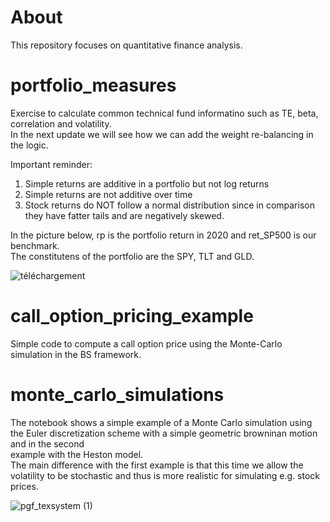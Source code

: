 # About
This repository focuses on quantitative finance analysis.

# portfolio_measures
Exercise to calculate common technical fund informatino such as TE, beta, correlation and volatility.   
In the next update we will see how we can add the weight re-balancing in the logic.

Important reminder:
  1) Simple returns are additive in a portfolio but not log returns
  2) Simple returns are not additive over time
  3) Stock returns do NOT follow a normal distribution since in comparison they have fatter tails and are negatively skewed.
 
In the picture below, rp is the portfolio return in 2020 and ret_SP500 is our benchmark.  
The constitutens of the portfolio are the SPY, TLT and GLD.  

![téléchargement](https://user-images.githubusercontent.com/36447056/106645323-7b191400-658c-11eb-88fc-14d60e6742f9.png)


# call_option_pricing_example
Simple code to compute a call option price using the Monte-Carlo simulation in the BS framework.


# monte_carlo_simulations
The notebook shows a simple example of a Monte Carlo simulation using the Euler discretization scheme with a simple geometric browninan motion and in the second  
example with the Heston model.  
The main difference with the first example is that this time we allow the volatility to be stochastic and thus is more realistic for simulating e.g. stock prices.  

![pgf_texsystem (1)](https://user-images.githubusercontent.com/36447056/107700297-92a47b00-6cb7-11eb-9d4b-78dbaf615628.png)


